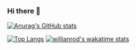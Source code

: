 ### Hi there 👋

<!--
**skarbel/skarbel** is a ✨ _special_ ✨ repository because its `README.md` (this file) appears on your GitHub profile.

Here are some ideas to get you started:

- 🔭 I’m currently working on ...
- 🌱 I’m currently learning ...
- 👯 I’m looking to collaborate on ...
- 🤔 I’m looking for help with ...
- 💬 Ask me about ...
- 📫 How to reach me: ...
- 😄 Pronouns: ...
- ⚡ Fun fact: ...

GitHub Readme Stats
https://github.com/anuraghazra/github-readme-stats

-->
[![Anurag's GitHub stats](https://github-readme-stats.vercel.app/api?username=skarbel&count_private=true&show_icons=true&theme=tokyonight&hide=stars,issues)](https://github.com/anuraghazra/github-readme-stats)

[![Top Langs](https://github-readme-stats.vercel.app/api/top-langs/?username=skarbel)](https://github.com/anuraghazra/github-readme-stats)
[![willianrod's wakatime stats](https://github-readme-stats.vercel.app/api/wakatime?username=willianrod)](https://github.com/anuraghazra/github-readme-stats)
